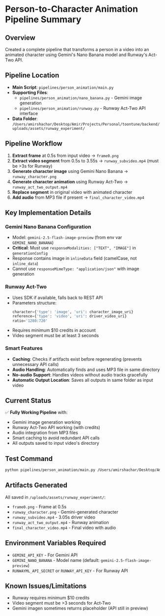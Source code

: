 # Person-to-Character Animation Pipeline Summary

## Overview
Created a complete pipeline that transforms a person in a video into an animated character using Gemini's Nano Banana model and Runway's Act-Two API.

## Pipeline Location
- **Main Script**: `pipelines/person_animation/main.py`
- **Supporting Files**: 
  - `pipelines/person_animation/nano_banana.py` - Gemini image generation
  - `pipelines/person_animation/runway.py` - Runway Act-Two API interface
- **Data Folder**: `/Users/amirshachar/Desktop/Amir/Projects/Personal/toontune/backend/uploads/assets/runway_experiment/`

## Pipeline Workflow
1. **Extract frame** at 0.5s from input video → `frame0.png`
2. **Extract video segment** from 0.5s to 3.55s → `runway_subvideo.mp4` (must be >3s for Runway)
3. **Generate character image** using Gemini Nano Banana → `runway_character.png`
4. **Generate character animation** using Runway Act-Two → `runway_act_two_output.mp4`
5. **Replace segment** in original video with animated character
6. **Add audio** from MP3 file if present → `final_character_video.mp4`

## Key Implementation Details

### Gemini Nano Banana Configuration
- Model: `gemini-2.5-flash-image-preview` (from env var `GEMINI_NANO_BANANA`)
- **Critical**: Must use `responseModalities: ["TEXT", "IMAGE"]` in `generationConfig`
- Response contains image in `inlineData` field (camelCase, not `inline_data`)
- Cannot use `responseMimeType: "application/json"` with image generation

### Runway Act-Two
- Uses SDK if available, falls back to REST API
- Parameters structure:
  ```python
  character={'type': 'image', 'uri': character_image_uri}
  reference={'type': 'video', 'uri': driver_video_uri}
  ratio='1280:720'
  ```
- Requires minimum $10 credits in account
- Video segment must be at least 3 seconds

### Smart Features
- **Caching**: Checks if artifacts exist before regenerating (prevents unnecessary API calls)
- **Audio Handling**: Automatically finds and uses MP3 file in same directory
- **No-audio Support**: Handles videos without audio tracks gracefully
- **Automatic Output Location**: Saves all outputs in same folder as input video

## Current Status
✅ **Fully Working Pipeline** with:
- Gemini image generation working
- Runway Act-Two API working (with credits)
- Audio integration from MP3 files
- Smart caching to avoid redundant API calls
- All outputs saved to input video's directory

## Test Command
```bash
python pipelines/person_animation/main.py /Users/amirshachar/Desktop/Amir/Projects/Personal/toontune/backend/uploads/assets/runway_experiment/runway_demo_input.mp4 --character "friendly meerkat"
```

## Artifacts Generated
All saved in `/uploads/assets/runway_experiment/`:
- `frame0.png` - Frame at 0.5s
- `runway_character.png` - Gemini-generated character
- `runway_subvideo.mp4` - 3.05s driver video
- `runway_act_two_output.mp4` - Runway animation
- `final_character_video.mp4` - Final video with audio

## Environment Variables Required
- `GEMINI_API_KEY` - For Gemini API
- `GEMINI_NANO_BANANA` - Model name (default: `gemini-2.5-flash-image-preview`)
- `RUNWAYML_API_SECRET` or `RUNWAY_API_KEY` - For Runway API

## Known Issues/Limitations
- Runway requires minimum $10 credits
- Video segment must be >3 seconds for Act-Two
- Gemini imagen sometimes returns placeholder (API still in preview)